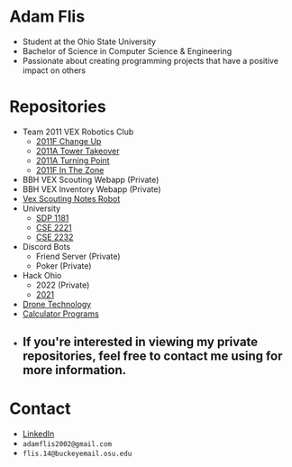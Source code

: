 # Adam Flis
- Student at the Ohio State University
- Bachelor of Science in Computer Science & Engineering 
- Passionate about creating programming projects that have a positive impact on others

# Repositories
- Team 2011 VEX Robotics Club
  -  [2011F Change Up](https://github.com/Adam-Flis/2011F-Change-Up)
  -  [2011A Tower Takeover](https://github.com/Adam-Flis/2011A-Tower-Takeover)
  -  [2011A Turning Point](https://github.com/Adam-Flis/2011A-Turning-Point)
  -  [2011F In The Zone](https://github.com/Adam-Flis/2011F-In-The-Zone)
- BBH VEX Scouting Webapp (Private)
- BBH VEX Inventory Webapp (Private)
- [Vex Scouting Notes Robot](https://github.com/Adam-Flis/Vex-Scouting-Notes-Robot)
- University
  - [SDP 1181](https://github.com/Adam-Flis/SDP-1181)
  - [CSE 2221](https://github.com/Adam-Flis/CSE-2221)
  - [CSE 2232](https://github.com/Adam-Flis/CSE-2231)
- Discord Bots
  - Friend Server (Private)
  - Poker (Private)
- Hack Ohio
  - 2022 (Private)
  - [2021](https://github.com/Adam-Flis/Hack-Ohio-2021)
- [Drone Technology](https://github.com/Adam-Flis/Drone-Technology)
- [Calculator Programs](https://github.com/Adam-Flis/Calculator-Programs)
- ## If you're interested in viewing my private repositories, feel free to contact me using for more information.

# Contact
- [LinkedIn](https://www.linkedin.com/in/adam-flis-580409251/)
- `adamflis2002@gmail.com`
- `flis.14@buckeyemail.osu.edu`
